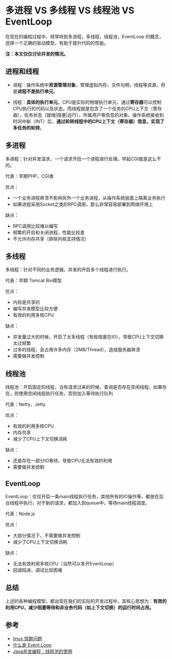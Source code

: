 # 多进程 VS 多线程 VS 线程池 VS EventLoop

在现在的编程过程中，经常听到多进程，多线程，线程池，EventLoop 的概念，选择一个正确的驱动模型，有助于提升代码的性能。

**注：本文仅仅讨论并发的情况。**

## 进程和线程

* 进程：操作系统中**资源管理对象**，管理虚拟内存，文件句柄，线程等资源，但是**进程不是执行单元**。

* 线程：**具体的执行单元**。CPU是实际的物理执行单元，通过**寄存器**可以控制CPU执行的代码以及状态。而线程就是包含了一个任务的CPU上下文（寄存器），任务状态（就绪|阻塞|运行），所属用户等信息的对象。操作系统接收到时间中断（INT）后，**通过轮转线程中的CPU上下文（寄存器）信息，实现了多任务的轮转**。

## 多进程

多进程：针对并发请求，一个请求开启一个进程进行处理。早起CGI就是这么干的。

代表：早期PHP，CGI类

优点：

* 一个业务进程奔溃不影响另外一个业务进程，从操作系统层面上隔离业务执行
* 如果进程采用Socket之类的RPC调用，那么非常容易部署到网络环境上

缺点：

* RPC调用比较难以编写
* 频繁的开启和关闭进程，性能比较差
* 不允许内存共享（排除内核支持情况）

## 多线程

多线程：针对不同的业务逻辑，并发的开启多个线程进行执行。

代表：早期 Tomcat Bio模型

优点：

* 内存是共享的
* 编写并发模型比较方便
* 有效的利用多核CPU

缺点：

* 并发量过大的时候，开启了太多线程（有些阻塞在IO），导致CPU上下文切换太过频繁
* 过多的线程，会占用许多内存（2MB/Thread），造成服务器奔溃
* 需要做并发控制

## 线程池

线程池：开启固定的线程，当有请求过来的时候，查询是否存在空闲线程，如果存在，则使用空闲线程执行任务，否则加入等待执行队列

代表：Netty，Jetty

优点：

* 有效的利用多核CPU
* 内存共享
* 减少了CPU上下文切换消耗

缺点：

* 还是存在一部分IO等待，导致CPU无法有效的利用
* 需要做并发控制

## EventLoop

EventLoop：仅仅开启一条main线程执行任务，其他所有的IO操作等，都放在后台线程中执行，对于新的请求，都加入到queue中，等待main线程调度。

代表：Node.js

优点：

* 大部分情况下，不需要做并发控制
* 减少了CPU上下文切换消耗

缺点：

* 无法有效利用多核CPU（当然可以多开EventLoop）
* 回调陷进，调试比较困难

## 总结

上述的各种编程模型，都出现在我们的实际的开发过程中，其核心思想为：**有效的利用CPU，减少阻塞等待和非业务代码（如上下文切换）的运行时间占用。**

## 参考

* [linux 惊群问题](http://blog.csdn.net/liujiyong7/article/details/43346829)
* [什么是 Event Loop](http://www.ruanyifeng.com/blog/2013/10/event_loop.html)
* [Java并发编程：线程池的使用](http://www.cnblogs.com/dolphin0520/p/3932921.html)